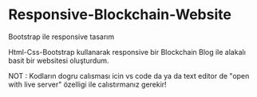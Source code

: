 # Responsive-Blockchain-Website
Bootstrap ile responsive tasarım


Html-Css-Bootstrap kullanarak responsive bir Blockchain Blog ile alakalı basit bir websitesi oluşturdum.

NOT : Kodların dogru calısması icin vs code da ya da text editor de "open with live server" özelligi ile calıstırmanız gerekir!
